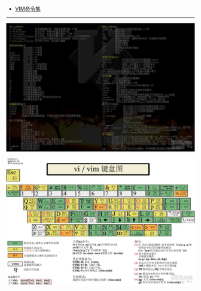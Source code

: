 
- [VIM命令集](https://github.com/xgfone/dot-vimrc/blob/xgfone/docs/vim-doc.txt)

----

![VIM Commands](https://github.com/xgfone/dot-vimrc/blob/xgfone/docs/2.jpg)

![VIM Keyboard](https://github.com/xgfone/dot-vimrc/blob/xgfone/docs/1.jpg)
